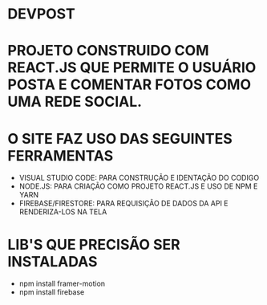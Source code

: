 # DEVPOST

# PROJETO CONSTRUIDO COM REACT.JS QUE PERMITE O USUÁRIO POSTA E COMENTAR FOTOS COMO UMA REDE SOCIAL.
# O SITE FAZ USO DAS SEGUINTES FERRAMENTAS

- VISUAL STUDIO CODE: PARA CONSTRUÇÃO E IDENTAÇÃO DO CODIGO
- NODE.JS: PARA CRIAÇÃO COMO PROJETO REACT.JS E USO DE NPM E YARN
- FIREBASE/FIRESTORE: PARA REQUISIÇÃO DE DADOS DA API E RENDERIZA-LOS NA TELA

# LIB'S QUE PRECISÃO SER INSTALADAS

- npm install framer-motion
- npm install firebase
